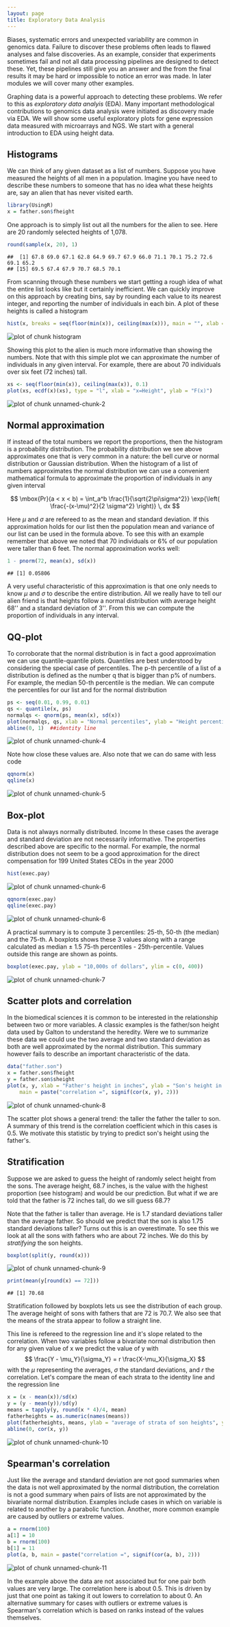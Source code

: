 ```yaml
---
layout: page
title: Exploratory Data Analysis
---
```






Biases, systematic errors and unexpected variability are common in genomics data. Failure to discover these problems often leads to flawed analyses and false discoveries. As an example, consider that experiments sometimes fail and not all data processing pipelines are designed to detect these. Yet, these pipelines still give you an answer and the from the final results it may be hard or impossible to notice an error was made. In later modules we will cover many other examples. 

Graphing data is a powerful approach to detecting these problems. We refer to this as _exploratory data analyis_ (EDA). Many important methodological contributions to genomics data analysis were initiated as discovery made via EDA. We will show some useful exploratory plots for gene expression data measured with microarrays and NGS. We start with a general introduction to EDA using height data.
## Histograms

We can think of any given dataset as a list of numbers. Suppose you have measured the heights of all men in a population. Imagine you have need to describe these numbers to someone that has no idea what these heights are, say an alien that has never visited earth. 


```r
library(UsingR)
x = father.son$fheight
```

One approach is to simply list out all the numbers for the alien to see. Here are 20 randomly selected heights of 1,078.


```r
round(sample(x, 20), 1)
```

```
##  [1] 67.8 69.0 67.1 62.8 64.9 69.7 67.9 66.0 71.1 70.1 75.2 72.6 69.1 65.2
## [15] 69.5 67.4 67.9 70.7 68.5 70.1
```


From scanning through these numbers we start getting a rough idea of what the entire list looks like but it certainly inefficient. We can quickly improve on this approach by creating bins, say by rounding each value to its nearest integer, and reporting the number of individuals in each bin. A plot of these heights is called a histogram

```r
hist(x, breaks = seq(floor(min(x)), ceiling(max(x))), main = "", xlab = "Height")
```

![plot of chunk histogram](figure/exploratory_data_analysis-histogram.png) 

Showing this plot to the alien is much more informative than showing the numbers. Note that with this simple plot we can approximate the number of individuals in any given interval. For example, there are about 70 individuals over six feet (72 inches) tall. 


```r
xs <- seq(floor(min(x)), ceiling(max(x)), 0.1)
plot(xs, ecdf(x)(xs), type = "l", xlab = "x=Height", ylab = "F(x)")
```

![plot of chunk unnamed-chunk-2](figure/exploratory_data_analysis-unnamed-chunk-2.png) 


## Normal approximation

If instead of the total numbers we report the proportions, then the histogram is a probability distribution. The probability distribution we see above approximates one that is very common in a nature: the bell curve or normal distribution or Gaussian distribution. When the histogram of a list of numbers approximates the normal distribution we can use a convenient mathematical formula to approximate the proportion of individuals in any given interval

$$
\mbox{Pr}(a < x < b) = \int_a^b \frac{1}{\sqrt{2\pi\sigma^2}} \exp{\left( \frac{-(x-\mu)^2}{2 \sigma^2} \right)} \, dx
$$

Here $\mu$ and $\sigma$ are refereed to as the mean and standard deviation. If this approximation holds for our list then the population mean and variance of our list can be used in the formula above. To see this with an example remember that above we noted that 70 individuals or 6% of our population were taller than 6 feet. The normal approximation works well:

```r
1 - pnorm(72, mean(x), sd(x))
```

```
## [1] 0.05806
```


A very useful characteristic of this approximation is that one only needs to know $\mu$ and $\sigma$ to describe the entire distribution. All we really have to tell our alien friend is that heights follow a normal distribution with average height 68'' and a standard deviation of 3''. From this we can compute the proportion of individuals in any interval. 

## QQ-plot

To corroborate that the normal distribution is in fact a good approximation we can use quantile-quantile plots. Quantiles are best understood by considering the special case of percentiles. The p-th percentile of a list of a distribution is defined as the number q that is bigger than p% of numbers. For example, the median 50-th percentile is the median. We can compute the percentiles for our list and for the normal distribution

```r
ps <- seq(0.01, 0.99, 0.01)
qs <- quantile(x, ps)
normalqs <- qnorm(ps, mean(x), sd(x))
plot(normalqs, qs, xlab = "Normal percentiles", ylab = "Height percentiles")
abline(0, 1)  ##identity line
```

![plot of chunk unnamed-chunk-4](figure/exploratory_data_analysis-unnamed-chunk-4.png) 

Note how close these values are. Also note that we can do same with less code

```r
qqnorm(x)
qqline(x)
```

![plot of chunk unnamed-chunk-5](figure/exploratory_data_analysis-unnamed-chunk-5.png) 


## Box-plot
Data is not always normally distributed. Income 
In these cases the average and standard deviation are not necessarily informative. The properties described above are specific to the normal. For example, the normal distribution does not seem to be a good approximation for the direct compensation for 199 United States CEOs in the year 2000

```r
hist(exec.pay)
```

![plot of chunk unnamed-chunk-6](figure/exploratory_data_analysis-unnamed-chunk-61.png) 

```r
qqnorm(exec.pay)
qqline(exec.pay)
```

![plot of chunk unnamed-chunk-6](figure/exploratory_data_analysis-unnamed-chunk-62.png) 

A practical summary is to compute 3 percentiles: 25-th, 50-th (the median) and the 75-th. A boxplots shows these 3 values along with a range calculated as median $\pm$ 1.5 75-th percentiles - 25th-percentile. Values outside this range are shown as points.


```r
boxplot(exec.pay, ylab = "10,000s of dollars", ylim = c(0, 400))
```

![plot of chunk unnamed-chunk-7](figure/exploratory_data_analysis-unnamed-chunk-7.png) 


## Scatter plots and correlation
In the biomedical sciences it is common to be interested in the relationship between two or more variables. A classic examples is the father/son height data used by Galton to understand the heredity. Were we to summarize these data we could use the two average and two standard deviation as both are well approximated by the normal distribution. This summary however fails to describe an important characteristic of the data.


```r
data("father.son")
x = father.son$fheight
y = father.son$sheight
plot(x, y, xlab = "Father's height in inches", ylab = "Son's height in inches", 
    main = paste("correlation =", signif(cor(x, y), 2)))
```

![plot of chunk unnamed-chunk-8](figure/exploratory_data_analysis-unnamed-chunk-8.png) 

The scatter plot shows a general trend: the taller the father the taller to son. A summary of this trend is the correlation coefficient which in this cases is 0.5. We motivate this statistic by trying to predict son's height using the father's.

## Stratification
Suppose we are asked to guess the height of randomly select height from the sons. The average height, 68.7 inches, is the value with the highest proportion (see histogram) and would be our prediction. But what if we are told that the father is 72 inches tall, do we sill guess 68.7?

Note that the father is taller than average. He is 1.7 standard deviations taller than the average father. So should we predict that the son is also 1.75 standard deviations taller? Turns out this is an overestimate. To see this we look at all the sons with fathers who are about 72 inches. We do this by _stratifying_ the son heights.

```r
boxplot(split(y, round(x)))
```

![plot of chunk unnamed-chunk-9](figure/exploratory_data_analysis-unnamed-chunk-9.png) 

```r
print(mean(y[round(x) == 72]))
```

```
## [1] 70.68
```

Stratification followed by boxplots lets us see the distribution of each group. The average height of sons with fathers that are 72 is 70.7. We also see that the means of the strata appear to follow a straight line. 

This line is refereed to the regression line and it's slope related to the correlation. When two variables follow a bivariate normal distribution then for any given value of x we predict the value of y with
$$
\frac{Y - \mu_Y}{\sigma_Y} = r \frac{X-\mu_X}{\sigma_X}
$$
with the $\mu$ representing the averages, $\sigma$ the standard deviations, and $r$ the correlation. Let's compare the mean of each strata to the identity line and the regression line


```r
x = (x - mean(x))/sd(x)
y = (y - mean(y))/sd(y)
means = tapply(y, round(x * 4)/4, mean)
fatherheights = as.numeric(names(means))
plot(fatherheights, means, ylab = "average of strata of son heights", ylim = range(fatherheights))
abline(0, cor(x, y))
```

![plot of chunk unnamed-chunk-10](figure/exploratory_data_analysis-unnamed-chunk-10.png) 






## Spearman's correlation
Just like the average and standard deviation are not good summaries when the data is not well approximated by the normal distribution, the correlation is not a good summary when pairs of lists are not approximated by the bivariate normal distribution. Examples include cases in which on variable is related to another by a parabolic function. Another, more common example are caused by outliers or extreme values.


```r
a = rnorm(100)
a[1] = 10
b = rnorm(100)
b[1] = 11
plot(a, b, main = paste("correlation =", signif(cor(a, b), 2)))
```

![plot of chunk unnamed-chunk-11](figure/exploratory_data_analysis-unnamed-chunk-11.png) 

In the example above the data are not associated but for one pair both values are very large. The correlation here is about 0.5. This is driven by just that one point as taking it out lowers to correlation to about 0. An alternative summary for cases with outliers or extreme values is Spearman's correlation which is based on ranks instead of the values themselves. 


